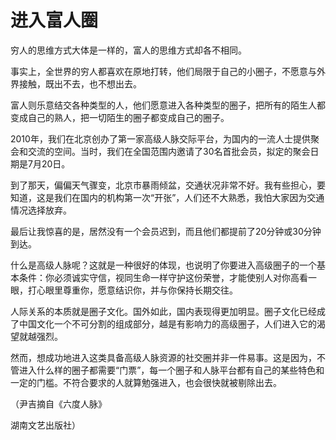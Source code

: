 # 进入富人圈

穷人的思维方式大体是一样的，富人的思维方式却各不相同。 

事实上，全世界的穷人都喜欢在原地打转，他们局限于自己的小圈子，不愿意与外界接触，既出不去，也不想出去。 

富人则乐意结交各种类型的人，他们愿意进入各种类型的圈子，把所有的陌生人都变成自己的熟人，把一切陌生的圈子都变成自己的圈子。 

2010年，我们在北京创办了第一家高级人脉交际平台，为国内的一流人士提供聚会和交流的空间。当时，我们在全国范围内邀请了30名首批会员，拟定的聚会日期是7月20日。 

到了那天，偏偏天气骤变，北京市暴雨倾盆，交通状况非常不好。我有些担心，要知道，这是我们在国内的机构第一次“开张”，人们还不大熟悉，我怕大家因为交通情况选择放弃。 

最后让我惊喜的是，居然没有一个会员迟到，而且他们都提前了20分钟或30分钟到达。 

什么是高级人脉呢？这就是一种很好的体现，也说明了你要进入高级圈子的一个基本条件：你必须诚实守信，视同生命一样守护这份荣誉，才能使别人对你高看一眼，打心眼里尊重你，愿意结识你，并与你保持长期交往。 

人际关系的本质就是圈子文化。国外如此，国内表现得更加明显。圈子文化已经成了中国文化一个不可分割的组成部分，越是有影响力的高级圈子，人们进入它的渴望就越强烈。 

然而，想成功地进入这类具备高级人脉资源的社交圈并非一件易事。这是因为，不管进入什么样的圈子都需要“门票”，每一个圈子和人脉平台都有自己的某些特色和一定的门槛。不符合要求的人就算勉强进入，也会很快就被剔除出去。 

（尹吉摘自《六度人脉》 

湖南文艺出版社）